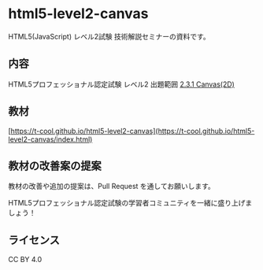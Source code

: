 # html5-level2-canvas

HTML5(JavaScript) レベル2試験 技術解説セミナーの資料です。

## 内容

HTML5プロフェッショナル認定試験 レベル2 出題範囲 [2.3.1 Canvas(2D) ](https://html5exam.jp/outline/objectives_lv2.html#lv2_23)

## 教材

[https://t-cool.github.io/html5-level2-canvas](https://t-cool.github.io/html5-level2-canvas/index.html)

## 教材の改善案の提案

教材の改善や追加の提案は、Pull Request を通してお願いします。

HTML5プロフェッショナル認定試験の学習者コミュニティを一緒に盛り上げましょう！

## ライセンス

CC BY 4.0
